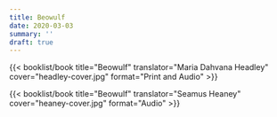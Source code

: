 ```yaml
---
title: Beowulf
date: 2020-03-03
summary: ''
draft: true
---
```


{{< booklist/book
title="Beowulf"
translator="Maria Dahvana Headley"
cover="headley-cover.jpg"
format="Print and Audio" >}}

{{< booklist/book
title="Beowulf"
translator="Seamus Heaney"
cover="heaney-cover.jpg"
format="Audio" >}}
